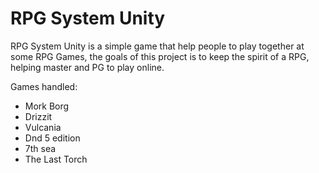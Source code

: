 # RPG System Unity
RPG System Unity is a simple game that help people to play together at some RPG Games, the goals of this project is to keep the spirit of a RPG, helping master and PG to play online.

Games handled:
* Mork Borg
* Drizzit
* Vulcania
* Dnd 5 edition
* 7th sea
* The Last Torch
